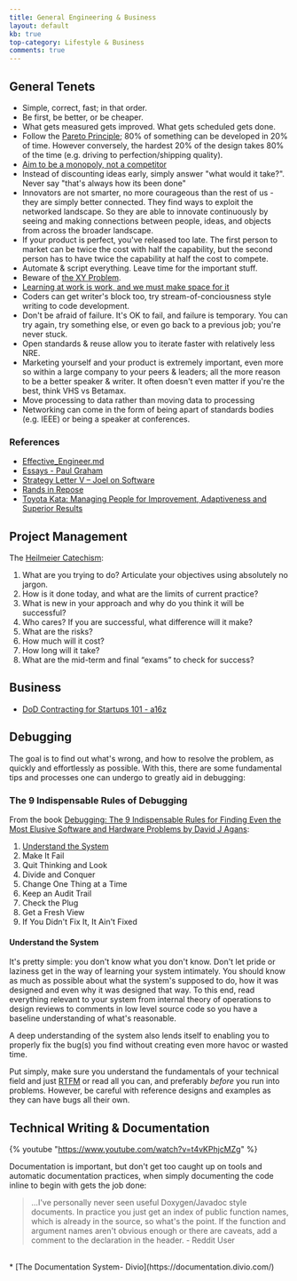 ```yaml
---
title: General Engineering & Business
layout: default
kb: true
top-category: Lifestyle & Business
comments: true
---
```


## General Tenets

* Simple, correct, fast; in that order.
* Be first, be better, or be cheaper.
* What gets measured gets improved. What gets scheduled gets done.
* Follow the [Pareto Principle](https://en.wikipedia.org/wiki/Pareto_principle); 80% of something can be developed in 20% of time. However conversely, the hardest 20% of the design takes 80% of the time (e.g. driving to perfection/shipping quality).
* [Aim to be a monopoly, not a competitor](https://www.youtube.com/watch?v=3Fx5Q8xGU8k)
* Instead of discounting ideas early, simply answer "what would it take?". Never say "that's always how its been done"
* Innovators are not smarter, no more courageous than the rest of us - they are simply better connected. They find ways to exploit the networked landscape. So they are able to innovate continuously by seeing and making connections between people, ideas, and objects from across the broader landscape.
* If your product is perfect, you've released too late. The first person to market can be twice the cost with half the capability, but the second person has to have twice the capability at half the cost to compete.
* Automate & script everything. Leave time for the important stuff.
* Beware of [the XY Problem](https://xyproblem.info/).
* [Learning at work is work, and we must make space for it](https://sloanreview.mit.edu/article/learning-for-a-living/)
* Coders can get writer's block too, try stream-of-conciousness style writing to code development.
* Don't be afraid of failure. It's OK to fail, and failure is temporary. You can try again, try something else, or even go back to a previous job; you're never stuck.
* Open standards & reuse allow you to iterate faster with relatively less NRE.
* Marketing yourself and your product is extremely important, even more so within a large company to your peers & leaders; all the more reason to be a better speaker & writer. It often doesn't even matter if you're the best, think VHS vs Betamax.
* Move processing to data rather than moving data to processing
* Networking can come in the form of being apart of standards bodies (e.g. IEEE) or being a speaker at conferences.


### References

* [Effective_Engineer.md](https://gist.github.com/rondy/af1dee1d28c02e9a225ae55da2674a6f)
* [Essays - Paul Graham](http://www.paulgraham.com/articles.html)
* [Strategy Letter V – Joel on Software](https://www.joelonsoftware.com/2002/06/12/strategy-letter-v/)
* [Rands in Repose](https://randsinrepose.com/)
* [Toyota Kata: Managing People for Improvement, Adaptiveness and Superior Results](https://www.amazon.com/Toyota-Kata-Managing-Improvement-Adaptiveness/dp/0071635238)


## Project Management

The [Heilmeier Catechism](https://www.darpa.mil/about/heilmeier-catechism):
1. What are you trying to do? Articulate your objectives using absolutely no jargon.
2. How is it done today, and what are the limits of current practice?
3. What is new in your approach and why do you think it will be successful?
4. Who cares? If you are successful, what difference will it make?
5. What are the risks?
6. How much will it cost?
7. How long will it take?
8. What are the mid-term and final “exams” to check for success?


## Business

* [DoD Contracting for Startups 101 - a16z](https://a16z.com/dod-contracting-for-startups-101/)

## Debugging

The goal is to find out what's wrong, and how to resolve the problem, as quickly and effortlessly as possible. With this, there are some fundamental tips and processes one can undergo to greatly aid in debugging:

### The 9 Indispensable Rules of Debugging

From the book [Debugging: The 9 Indispensable Rules for Finding Even the Most Elusive Software and Hardware Problems by David J Agans](https://www.amazon.com/Debugging-Indispensable-Software-Hardware-Problems/dp/0814474578):

1. [Understand the System](#understand-the-system)
2. Make It Fail
3. Quit Thinking and Look
4. Divide and Conquer
5. Change One Thing at a Time
6. Keep an Audit Trail
7. Check the Plug
8. Get a Fresh View
9. If You Didn't Fix It, It Ain't Fixed

#### Understand the System

It's pretty simple: you don't know what you don't know. Don't let pride or laziness get in the way of learning your system intimately. You should know as much as possible about what the system's supposed to do, how it was designed and even why it was designed that way. To this end, read everything relevant to your system from internal theory of operations to design reviews to comments in low level source code so you have a baseline understanding of what's reasonable.

A deep understanding of the system also lends itself to enabling you to properly fix the bug(s) you find without creating even more havoc or wasted time.

Put simply, make sure you understand the fundamentals of your technical field and just [RTFM](https://en.wikipedia.org/wiki/RTFM) or read all you can, and preferably _before_ you run into problems. However, be careful with reference designs and examples as they can have bugs all their own.




## Technical Writing & Documentation

{% youtube "https://www.youtube.com/watch?v=t4vKPhjcMZg" %}
<br />

Documentation is important, but don't get too caught up on tools and automatic documentation practices, when simply documenting the code inline to begin with gets the job done:
> ...I've personally never seen useful Doxygen/Javadoc style documents. In practice you just get an index of public function names, which is already in the source, so what's the point. If the function and argument names aren't obvious enough or there are caveats, add a comment to the declaration in the header. - Reddit User

<br />
* [The Documentation System- Divio](https://documentation.divio.com/)

